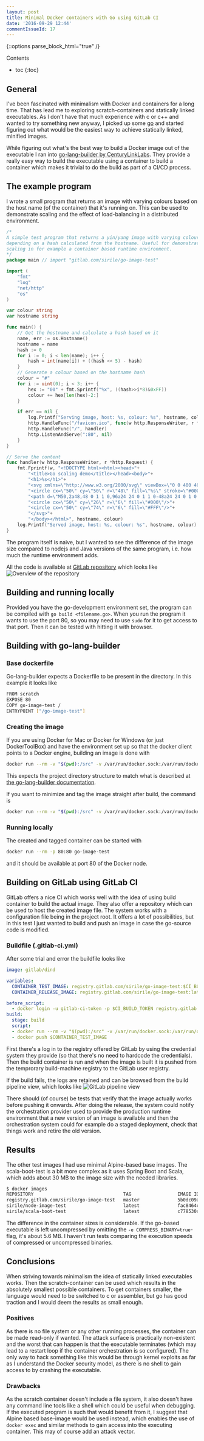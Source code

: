 ```yaml
---
layout: post
title: Minimal Docker containers with Go using GitLab CI
date: '2016-09-29 12:44'
commentIssueId: 17
---
```


{::options parse_block_html="true" /}
<div class="toc">
Contents

<!--lint disable -->
* toc
{:toc}
</div>

## General

I've been fascinated with minimalism with Docker and containers for a long time.
That has lead me to exploring scratch-containers and statically linked
executables. As I don't have that much experience with c or c++ and wanted to
try something new anyway, I picked up some [go](https://golang.org) and started
figuring out what would be the easiest way to achieve statically linked,
minified images.

While figuring out what's the best way to build a Docker image out of the
executable I ran into [go-lang-builder by
CenturyLinkLabs](https://github.com/CenturyLinkLabs/golang-builder). They
provide a really easy way to build the executable using a container to build a
container which makes it trivial to do the build as part of a CI/CD process.

## The example program

I wrote a small program that returns an image with varying colours based
on the host name (of the container) that it's running on. This can be used to
demonstrate scaling and the effect of load-balancing in a distributed environment.

~~~go
/*
A simple test program that returns a yin/yang image with varying colour
depending on a hash calculated from the hostname. Useful for demonstrating
scaling in for example a container based runtime environment.
*/
package main // import "gitlab.com/sirile/go-image-test"

import (
	"fmt"
	"log"
	"net/http"
	"os"
)

var colour string
var hostname string

func main() {
	// Get the hostname and calculate a hash based on it
	name, err := os.Hostname()
	hostname = name
	hash := 0
	for i := 0; i < len(name); i++ {
		hash = int(name[i]) + ((hash << 5) - hash)
	}
	// Generate a colour based on the hostname hash
	colour = "#"
	for i := uint(0); i < 3; i++ {
		hex := "00" + fmt.Sprintf("%x", ((hash>>i*8)&0xFF))
		colour += hex[len(hex)-2:]
	}

	if err == nil {
		log.Printf("Serving image, host: %s, colour: %s", hostname, colour)
		http.HandleFunc("/favicon.ico", func(w http.ResponseWriter, r *http.Request) {})
		http.HandleFunc("/", handler)
		http.ListenAndServe(":80", nil)
	}
}

// Serve the content
func handler(w http.ResponseWriter, r *http.Request) {
	fmt.Fprintf(w, "<!DOCTYPE html><html><head>"+
		"<title>Go scaling demo</title></head><body>"+
		"<h1>%s</h1>"+
		"<svg xmlns=\"http://www.w3.org/2000/svg\" viewBox=\"0 0 400 400\">"+
		"<circle cx=\"50\" cy=\"50\" r=\"48\" fill=\"%s\" stroke=\"#000\"/>"+
		"<path d=\"M50,2a48,48 0 1 1 0,96a24 24 0 1 1 0-48a24 24 0 1 0 0-48\" fill=\"#000\"/>"+
		"<circle cx=\"50\" cy=\"26\" r=\"6\" fill=\"#000\"/>"+
		"<circle cx=\"50\" cy=\"74\" r=\"6\" fill=\"#FFF\"/>"+
		"</svg>"+
		"</body></html>", hostname, colour)
	log.Printf("Served image, host: %s, colour: %s", hostname, colour)
}
~~~

The program itself is naive, but I wanted to see the difference of the image
size compared to nodejs and Java versions of the same program, i.e. how much
the runtime environment adds.

All the code is available at [GitLab
repository](https://gitlab.com/sirile/go-image-test) which looks like
![Overview of the repository](/images/GitLab-repository.png)

## Building and running locally

Provided you have the go-development environment set, the program can be compiled
with `go build <filename.go>`. When you run the program it wants to use the port
80, so you may need to use `sudo` for it to get access to that port. Then it
can be tested with hitting it with browser.

## Building with go-lang-builder

### Base dockerfile

Go-lang-builder expects a Dockerfile to be present in the directory. In this
example it looks like

~~~bash
FROM scratch
EXPOSE 80
COPY go-image-test /
ENTRYPOINT ["/go-image-test"]
~~~

### Creating the image

If you are using Docker for Mac or Docker for Windows (or just DockerToolBox)
and have the environment set up so that the docker client points to a
Docker engine, building an image is done with

~~~bash
docker run --rm -v "$(pwd):/src" -v /var/run/docker.sock:/var/run/docker.sock centurylink/golang-builder
~~~

This expects the project directory structure to match what is described at
[the go-lang-builder documentation](https://github.com/CenturyLinkLabs/golang-builder).

If you want to minimize and tag the image straight after build, the command is

~~~bash
docker run --rm -v "$(pwd):/src" -v /var/run/docker.sock:/var/run/docker.sock -e COMPRESS_BINARY=true centurylink/golang-builder go-image-test
~~~

### Running locally

The created and tagged container can be started with

~~~bash
docker run --rm -p 80:80 go-image-test
~~~

and it should be available at port 80 of the Docker node.

## Building on GitLab using GitLab CI

GitLab offers a nice CI which works well with the idea of using build container
to build the actual image. They also offer a repository which can be used
to host the created image file. The system works with a configuration file
being in the project root. It offers a lot of possibilities, but in this test
I just wanted to build and push an image in case the go-source code is modified.

### Buildfile (.gitlab-ci.yml)

After some trial and error the buildfile looks like

~~~yml
image: gitlab/dind

variables:
  CONTAINER_TEST_IMAGE: registry.gitlab.com/sirile/go-image-test:$CI_BUILD_REF_NAME
  CONTAINER_RELEASE_IMAGE: registry.gitlab.com/sirile/go-image-test:latest

before_script:
  - docker login -u gitlab-ci-token -p $CI_BUILD_TOKEN registry.gitlab.com
build:
  stage: build
  script:
  - docker run --rm -v "$(pwd):/src" -v /var/run/docker.sock:/var/run/docker.sock -e COMPRESS_BINARY=true centurylink/golang-builder $CONTAINER_TEST_IMAGE
  - docker push $CONTAINER_TEST_IMAGE
~~~

First there's a log in to the registry offered by GitLab by using the credential
system they provide (so that there's no need to hardcode the credentials). Then
the build container is run and when the image is built it is pushed from the
temprorary build-machine registry to the GitLab user registry.

If the build fails, the logs are retained and can be browsed from the build
pipeline view, which looks like
![GitLab pipeline view](/images/GitLab-pipeline.png)

There should (of course) be tests that verify that the image actually works
before pushing it onwards. After doing the release, the system could notify the
orchestration  provider used to provide the production runtime environment that
a new version of an image is available and then the orchestration system could
for example do a staged deployment, check that things work and retire the old
version.

## Results

The other test images I had use minimal Alpine-based base images. The
scala-boot-test is a bit more complex as it uses Spring Boot and Scala, which
adds about 30 MB to the image size with the needed libraries.

~~~bash
$ docker images
REPOSITORY                                 TAG                 IMAGE ID            CREATED             SIZE
registry.gitlab.com/sirile/go-image-test   master              5b0dc09ada6d        4 weeks ago         1.616 MB
sirile/node-image-test                     latest              fac8464c4ad6        3 months ago        47.28 MB
sirile/scala-boot-test                     latest              c778530c2a88        5 months ago        191.4 MB
~~~

The difference in the container sizes is considerable. If the go-based
executable is left uncompressed by omitting the `-e COMPRESS_BINARY=true`-flag,
it's about 5.6 MB. I haven't run tests comparing the execution speeds of
compressed or uncompressed binaries.

## Conclusions

When striving towards minimalism the idea of statically linked executables
works. Then the scratch-container can be used which results in the absolutely
smallest possible containers. To get containers smaller, the language would
need to be switched to c or assembler, but go has good traction and I would
deem the results as small enough.

### Positives

As there is no file system or any other running processes, the container can
be made read-only if wanted. The attack surface is practically non-existent and
the worst that can happen is that the executable terminates (which may lead to
a restart loop if the container orchestration is so configured). The only way
to hack something like this would be through kernel exploits as far as I
understand the Docker security model, as there is no shell to gain access to
by crashing the executable.

### Drawbacks

As the scratch container doesn't include a file system, it also doesn't have
any command line tools like a shell which could be useful when debugging. If
the executed program is such that would benefit from it, I suggest that Alpine
based base-image would be used instead, which enables the use of `docker exec`
and similar methods to gain access into the executing container. This may of
course add an attack vector.

